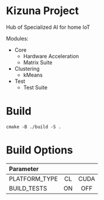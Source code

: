 # Kizuna Project
Hub of Specialized AI for home IoT

Modules:
- Core
    - Hardware Acceleration
    - Matrix Suite
- Clustering
    - kMeans
- Test
    - Test Suite

# Build
```
cmake -B ./build -S .
```

# Build Options
| Parameter     |       |        |
| :------------ | :---: | :----: |
| PLATFORM_TYPE |  CL   |  CUDA  |
| BUILD_TESTS   |  ON   |  OFF   |
